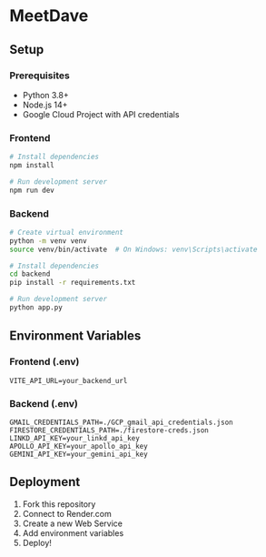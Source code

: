 # MeetDave

## Setup

### Prerequisites
- Python 3.8+
- Node.js 14+
- Google Cloud Project with API credentials

### Frontend
```bash
# Install dependencies
npm install

# Run development server
npm run dev
```

### Backend
```bash
# Create virtual environment
python -m venv venv
source venv/bin/activate  # On Windows: venv\Scripts\activate

# Install dependencies
cd backend
pip install -r requirements.txt

# Run development server
python app.py
```

## Environment Variables

### Frontend (.env)
```
VITE_API_URL=your_backend_url
```

### Backend (.env)
```
GMAIL_CREDENTIALS_PATH=./GCP_gmail_api_credentials.json
FIRESTORE_CREDENTIALS_PATH=./firestore-creds.json
LINKD_API_KEY=your_linkd_api_key
APOLLO_API_KEY=your_apollo_api_key
GEMINI_API_KEY=your_gemini_api_key
```

## Deployment

1. Fork this repository
2. Connect to Render.com
3. Create a new Web Service
4. Add environment variables
5. Deploy!
